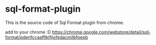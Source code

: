 # sql-format-plugin
This is the source code of Sql Format plugin from chrome.

add to your chrome :D
https://chrome.google.com/webstore/detail/sql-format/pdenfccaafflklfjiofedacmilbfpepb
